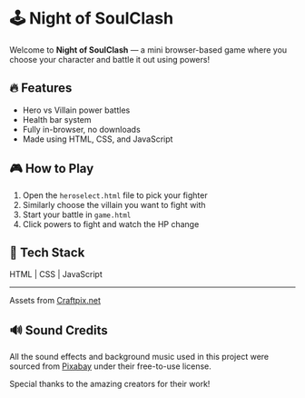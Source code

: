 # 🕹️ Night of SoulClash

Welcome to **Night of SoulClash** — a mini browser-based game where you choose your character and battle it out using powers!

## 🔥 Features
- Hero vs Villain power battles
- Health bar system
- Fully in-browser, no downloads
- Made using HTML, CSS, and JavaScript

## 🎮 How to Play
1. Open the `heroselect.html` file to pick your fighter
2. Similarly choose the villain you want to fight with
3. Start your battle in `game.html`
4. Click powers to fight and watch the HP change

## 🧰 Tech Stack
HTML | CSS | JavaScript

---

Assets from [Craftpix.net](https://craftpix.net)

## 🔊 Sound Credits

All the sound effects and background music used in this project were sourced from [Pixabay](https://pixabay.com/) under their free-to-use license.

Special thanks to the amazing creators for their work!
